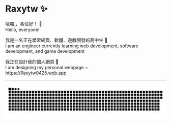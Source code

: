 # Raxytw ✨
哈囉,，各位好！ 👋  
Hello, everyone!

我是一名正在學習網頁、軟體、遊戲開發的高中生 📖  
I am an engineer currently learning web development, software development, and game development

我正在設計我的個人網頁 🔭  
I am designing my personal webpage ~  
<https://Raxytw0425.web.app>

---

<picture>
  <source media="(prefers-color-scheme: dark)" srcset="https://raw.githubusercontent.com/Raxytw/Raxytw/output/github-contribution-grid-snake-dark.svg">
  <source media="(prefers-color-scheme: light)" srcset="https://raw.githubusercontent.com/Raxytw/Raxytw/output/github-contribution-grid-snake.svg">
  <img alt="github contribution grid snake animation" src="https://raw.githubusercontent.com/Raxytw/Raxytw/output/github-contribution-grid-snake.svg">
</picture>
